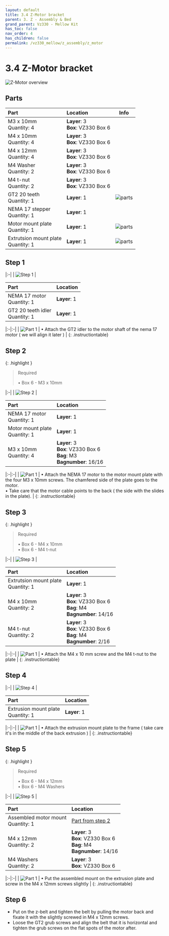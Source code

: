 ```yaml
---
layout: default
title: 3.4 Z-Motor bracket
parent: 3. Z - Assembly & Bed
grand_parent: Vz330 - Mellow Kit
has_toc: false
nav_order: 4
has_children: false
permalink: /vz330_mellow/z_assembly/z_motor
---
```


# 3.4 Z-Motor bracket

![Z-Motor overview](../../assets/images/manual/vz330_mellow/z_assembly/z_motor/overview.png)

## Parts

| Part                                     | Location                                | Info                                                                                           |
|:-----------------------------------------|:----------------------------------------|------------------------------------------------------------------------------------------------|
| M3 x 10mm <br/> Quantity: 4              | **Layer**: 3 <br/> **Box**: VZ330 Box 6 |                                                                                                |
| M4 x 10mm <br/> Quantity: 4              | **Layer**: 3 <br/> **Box**: VZ330 Box 6 |                                                                                                |
| M4 x 12mm <br/> Quantity: 4              | **Layer**: 3 <br/> **Box**: VZ330 Box 6 |                                                                                                |
| M4 Washer <br/> Quantity: 2              | **Layer**: 3 <br/> **Box**: VZ330 Box 6 |                                                                                                |
| M4 t-nut <br/> Quantity: 2               | **Layer**: 3 <br/> **Box**: VZ330 Box 6 |                                                                                                |
| GT2 20 teeth <br/> Quantity: 1           | **Layer**: 1                            | ![parts](../../assets/images/manual/vz330_mellow/z_assembly/z_motor/parts/gt2_20.png)          |
| NEMA 17 stepper <br/> Quantity: 1        | **Layer**: 1                            |                                                                                                |
| Motor mount plate <br/> Quantity: 1      | **Layer**: 1                            | ![parts](../../assets/images/manual/vz330_mellow/z_assembly/z_motor/parts/motor_plate.png)     |
| Extrutsion mount plate <br/> Quantity: 1 | **Layer**: 1                            | ![parts](../../assets/images/manual/vz330_mellow/z_assembly/z_motor/parts/extrusion_mount.png) |

## Step 1

|:-|
| ![Step 1](../../assets/images/manual/vz330_mellow/z_assembly/z_motor/step1.png) |

| Part                                 | Location     |
|:-------------------------------------|:-------------|
| NEMA 17 motor <br/> Quantity: 1      | **Layer**: 1 |
| GT2 20 teeth idler <br/> Quantity: 1 | **Layer**: 1 |

|:-|:-|
| ![Part 1](../../assets/images/manual/vz330_mellow/z_assembly/z_motor/step1_part1.png) | &#8226; Attach the GT2 idler to the motor shaft of the nema 17 motor ( we will align it later ) |
{: .instructiontable}

## Step 2

{: .highlight }
> Required
>
> &#8226; Box 6 - M3 x 10mm

|:-|
| ![Step 2](../../assets/images/manual/vz330_mellow/z_assembly/z_motor/step2.png) |

| Part                               | Location                                                                             |
|:-----------------------------------|:-------------------------------------------------------------------------------------|
| NEMA 17 motor <br/> Quantity: 1    | **Layer**: 1                                                                         |
| Motor mount plate<br/> Quantity: 1 | **Layer**: 1                                                                         |
| M3 x 10mm <br/> Quantity: 4        | **Layer**: 3 <br/> **Box**: VZ330 Box 6 <br/> **Bag**: M3 <br/> **Bagnumber**: 16/16 |

|:-|:-|
| ![Part 1](../../assets/images/manual/vz330_mellow/z_assembly/z_motor/step2_part1.png) | &#8226; Attach the NEMA 17 motor to the motor mount plate with the four M3 x 10mm screws. The chamfered side of the plate goes to the motor. <br/> &#8226; Take care that the motor cable points to the back ( the side with the slides in the plate). |
{: .instructiontable}

## Step 3

{: .highlight }
> Required
>
> &#8226; Box 6 - M4 x 10mm  
> &#8226; Box 6 - M4 t-nut

|:-|
| ![Step 3](../../assets/images/manual/vz330_mellow/z_assembly/z_motor/step3.png) |

| Part                                     | Location                                                                             |
|:-----------------------------------------|:-------------------------------------------------------------------------------------|
| Extrutsion mount plate <br/> Quantity: 1 | **Layer**: 1                                                                         |
| M4 x 10mm <br/> Quantity: 2              | **Layer**: 3 <br/> **Box**: VZ330 Box 6 <br/> **Bag**: M4 <br/> **Bagnumber**: 14/16 |
| M4 t-nut <br/> Quantity: 2               | **Layer**: 3 <br/> **Box**: VZ330 Box 6 <br/> **Bag**: M4 <br/> **Bagnumber**: 2/16  |

|:-|:-|
| ![Part 1](../../assets/images/manual/vz330_mellow/z_assembly/z_motor/step3_part1.png) | &#8226; Attach the M4 x 10 mm screw and the M4 t-nut to the plate |
{: .instructiontable}

## Step 4

|:-|
| ![Step 4](../../assets/images/manual/vz330_mellow/z_assembly/z_motor/step4.png) |

| Part                                    | Location     |
|:----------------------------------------|:-------------|
| Extrusion mount plate <br/> Quantity: 1 | **Layer**: 1 |

|:-|:-|
| ![Part 1](../../assets/images/manual/vz330_mellow/z_assembly/z_motor/step4_part1.png) | &#8226; Attach the extrusion mount plate to the frame ( take care it's in the middle of the back extrusion ) |
{: .instructiontable}

## Step 5

{: .highlight }
> Required
>
> &#8226; Box 6 - M4 x 12mm  
> &#8226; Box 6 - M4 Washers

|:-|
| ![Step 5](../../assets/images/manual/vz330_mellow/z_assembly/z_motor/step5.png) |

| Part                                    | Location                                                                             |
|:----------------------------------------|:-------------------------------------------------------------------------------------|
| Assembled motor mount <br/> Quantity: 1 | [Part from step 2](#step-2)                                                          |
| M4 x 12mm <br/> Quantity: 2             | **Layer**: 3 <br/> **Box**: VZ330 Box 6 <br/> **Bag**: M4 <br/> **Bagnumber**: 14/16 |
| M4 Washers <br/> Quantity: 2            | **Layer**: 3 <br/> **Box**: VZ330 Box 6                                              |

|:-|:-|
| ![Part 1](../../assets/images/manual/vz330_mellow/z_assembly/z_motor/step5_part1.png) | &#8226; Put the assembled mount on the extrusion plate and screw in the M4 x 12mm screws slightly |
{: .instructiontable}

## Step 6

- Put on the z-belt and tighten the belt by pulling the motor back and fixate it with the slightly screwed in M4 x 12mm screws.
- Loose the GT2 grub screws and align the belt that it is horizontal and tighten the grub screws on the flat spots of the motor after.
